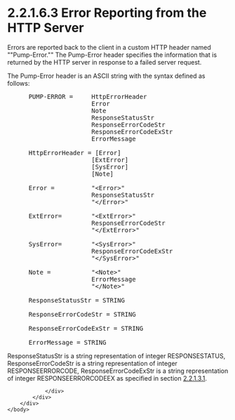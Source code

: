 <html dir="LTR" xmlns:mshelp="http://msdn.microsoft.com/mshelp" xmlns:ddue="http://ddue.schemas.microsoft.com/authoring/2003/5" xmlns:xlink="http://www.w3.org/1999/xlink" xmlns:tool="http://www.microsoft.com/tooltip">
    <head>
        <meta http-equiv="Content-Type" content="text/html; CHARSET=utf-8"></meta>
        <meta name="save" content="history"></meta>
        <title>2.2.1.6.3 Error Reporting from the HTTP Server</title>
        <xml>
            <mshelp:toctitle title="2.2.1.6.3 Error Reporting from the HTTP Server"></mshelp:toctitle>
            <mshelp:rltitle title="[MS-SSAS8]: Error Reporting from the HTTP Server"></mshelp:rltitle>
            <mshelp:keyword index="A" term="5169d2f6-5460-4733-b892-37d322da4c43"></mshelp:keyword>
            <mshelp:attr name="DCSext.ContentType" value="open specification"></mshelp:attr>
            <mshelp:attr name="AssetID" value="5169d2f6-5460-4733-b892-37d322da4c43"></mshelp:attr>
            <mshelp:attr name="TopicType" value="kbRef"></mshelp:attr>
            <mshelp:attr name="DCSext.Title" value="[MS-SSAS8]: Error Reporting from the HTTP Server" />
        </xml>
    </head>
    <body>
        <div id="header">
            <h1 class="heading">2.2.1.6.3 Error Reporting from the HTTP Server</h1>
        </div>
        <div id="mainSection">
            <div id="mainBody">
                <div id="allHistory" class="saveHistory"></div>
                <div id="sectionSection0" class="section" name="collapseableSection">
                    

<p>Errors are reported back to the client in a custom HTTP header
named &quot;&quot;Pump-Error.&quot;&quot; The Pump-Error header specifies the
information that is returned by the HTTP server in response to a failed server
request.</p>

<p>The Pump-Error header is an ASCII string with the syntax
defined as follows:</p>

<dl>
<dd>
<div><pre> PUMP-ERROR =     HttpErrorHeader 
                  Error 
                  Note 
                  ResponseStatusStr 
                  ResponseErrorCodeStr 
                  ResponseErrorCodeExStr 
                  ErrorMessage
  
 HttpErrorHeader = [Error]
                  [ExtError] 
                  [SysError]
                  [Note]
  
 Error =          &quot;&lt;Error&gt;&quot;
                  ResponseStatusStr
                  &quot;&lt;/Error&gt;&quot;
  
 ExtError=        &quot;&lt;ExtError&gt;&quot;
                  ResponseErrorCodeStr 
                  &quot;&lt;/ExtError&gt;&quot;
  
 SysError=        &quot;&lt;SysError&gt;&quot; 
                  ResponseErrorCodeExStr 
                  &quot;&lt;/SysError&gt;&quot;
  
 Note =           &quot;&lt;Note&gt;&quot;
                  ErrorMessage
                  &quot;&lt;/Note&gt;&quot;
  
 ResponseStatusStr = STRING
  
 ResponseErrorCodeStr = STRING
  
 ResponseErrorCodeExStr = STRING
  
 ErrorMessage = STRING
</pre></div>
</dd></dl>

<p>ResponseStatusStr is a string representation of integer
RESPONSESTATUS, ResponseErrorCodeStr is a string representation of integer
RESPONSEERRORCODE, ResponseErrorCodeExStr is a string representation of integer
RESPONSEERRORCODEEX as specified in section <a href="3c639fd8-6eef-4f07-8483-fb9d56cb1bcf.html">2.2.1.3.1</a>.</p>


                </div>
            </div>
        </div>
    </body>
</html>